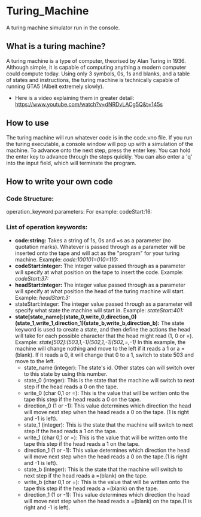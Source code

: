 # Turing_Machine
A turing machine simulator run in the console. 
## What is a turing machine?
A turing machine is a type of computer, theorised by Alan Turing in 1936. Although simple, it is capable of computing anything a modern computer could compute today. Using only 3 symbols, 0s, 1s and blanks, and a table of states and instructions, the turing machine is technically capable of running GTA5 (Albeit extremely slowly). 
- Here is a video explaining them in greater detail: https://www.youtube.com/watch?v=dNRDvLACg5Q&t=145s
## How to use
The turing machine will run whatever code is in the code.vno file. If you run the turing executable, a console window will pop up with a simulation of the machine. To advance onto the next step, press the enter key. You can hold the enter key to advance through the steps quickly. You can also enter a 'q' into the input field, which will terminate the program.
## How to write your own code
### Code Structure:
operation_keyword:parameters:
For example:
codeStart:16:
### List of operation keywords:
- **code:string:** Takes a string of 1s, 0s and =s as a parameter (no quotation marks). Whatever is passed through as a parameter will be inserted onto the tape and will act as the "program" for your turing machine. Example: *code:100101=010=110:*
- **codeStart:integer:** The integer value passed through as a parameter will specify at what position on the tape to insert the code. Example: *codeStart:37:*
- **headStart:integer:** The integer value passed through as a parameter will specify at what position the head of the turing machine will start. Example: *headStart:3:*
- stateStart:integer: The integer value passed through as a parameter will specify what state the machine will start in. Example: *stateStart:401:*
- **state\[state_name\]:(state_0,write_0,direction_0)(state_1,write_1,direction_1)(state_b,write_b,direction_b):** The state keyword is used to create a state, and then define the actions the head will take for each possible character that the head might read (1, 0 or =). Example: *state[502]:(503,1,-1)(502,1,-1)(502,=,-1)* In this example, the machine will change nothing and move to the left if it reads a 1 or a =(blank). If it reads a 0, it will change that 0 to a 1, switch to state 503 and move to the left.
  - state_name (integer): The state's id. Other states can will switch over to this state by using this number.
  - state_0 (integer): This is the state that the machine will switch to next step if the head reads a 0 on the tape.
  - write_0 (char 0,1 or =): This is the value that will be written onto the tape this step if the head reads a 0 on the tape.
  - direction_0 (1 or -1): This value determines which direction the head will move next step when the head reads a 0 on the tape. (1 is right and -1 is left).
  - state_1 (integer): This is the state that the machine will switch to next step if the head reads a 1 on the tape.
  - write_1 (char 0,1 or =): This is the value that will be written onto the tape this step if the head reads a 1 on the tape.
  - direction_1 (1 or -1): This value determines which direction the head will move next step when the head reads a 0 on the tape.(1 is right and -1 is left).
  - state_b (integer): This is the state that the machine will switch to next step if the head reads a =(blank) on the tape.
  - write_b (char 0,1 or =): This is the value that will be written onto the tape this step if the head reads a =(blank) on the tape.
  - direction_1 (1 or -1): This value determines which direction the head will move next step when the head reads a =(blank) on the tape.(1 is right and -1 is left).
  
